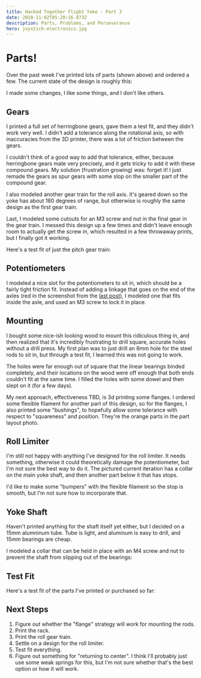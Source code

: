```yaml
---
title: Hacked Together Flight Yoke - Part 3
date: 2020-11-02T05:20:16.873Z
description: Parts, Problems, and Perseverance
hero: joystick-electronics.jpg
---
```

# Parts!

Over the past week I've printed lots of parts (shown above) and ordered a few. The current state of the design is roughly this:

<lazy-image src="design-11-1.png"></lazy-image>

I made some changes, I like some things, and I don't like others.

## Gears

I printed a full set of herringbone gears, gave them a test fit, and they didn't work very well. I didn't add a tolerance along the rotational axis, so with inaccuracies from the 3D printer, there was a lot of friction between the gears.

I couldn't think of a good way to add that tolerance, either, because herringbone gears mate very precisely, and it gets tricky to add it with these compound gears. My solution (frustration growing) was: forget it! I just remade the gears as spur gears with some slop on the smaller part of the compound gear.

I also modeled another gear train for the roll axis. It's geared down so the yoke has about 180 degrees of range, but otherwise is roughly the same design as the first gear train.

Last, I modeled some cutouts for an M3 screw and nut in the final gear in the gear train. I messed this design up a few times and didn't leave enough room to actually get the screw in, which resulted in a few throwaway prints, but I finally got it working.

Here's a test fit of just the pitch gear train:

<lazy-image src="gear-train.png"></lazy-image>

## Potentiometers

I modeled a nice slot for the potentiometers to sit in, which should be a fairly tight friction fit. Instead of adding a linkage that goes on the end of the axles (red in the screenshot from the [last post](https://justinleniger.com/posts/2020-10-23-hacked-together-flight-yoke-part-2)), I modeled one that fits inside the axle, and used an M3 screw to lock it in place.

<lazy-image src="linkage.png"></lazy-image>

## Mounting

I bought some nice-ish looking wood to mount this ridiculous thing in, and then realized that it's incredibly frustrating to drill square, accurate holes without a drill press. My first plan was to just drill an 8mm hole for the steel rods to sit in, but through a test fit, I learned this was not going to work.

The holes were far enough out of square that the linear bearings binded completely, and their locations on the wood were off enough that both ends couldn't fit at the same time. I filled the holes with some dowel and then slept on it (for a few days).

My next approach, effectiveness TBD, is 3d printing some flanges. I ordered some flexible filament for another part of this design, so for the flanges, I also printed some "bushings", to hopefully allow some tolerance with respect to "squareness" and position. They're the orange parts in the part layout photo.

## Roll Limiter

I'm still not happy with anything I've designed for the roll limiter. It needs something, otherwise it could theoretically damage the potentiometer, but I'm not sure the best way to do it. The pictured current iteration has a collar on the main yoke shaft, and then another part below it that has stops.

I'd like to make some "bumpers" with the flexible filament so the stop is smooth, but I'm not sure how to incorporate that.

## Yoke Shaft

Haven't printed anything for the shaft itself yet either, but I decided on a 15mm alumninum tube. Tube is light, and aluminum is easy to drill, and 15mm bearings are cheap. 

I modeled a collar that can be held in place with an M4 screw and nut to prevent the shaft from slipping out of the bearings:

<lazy-image src="collar.png"></lazy-image>

## Test Fit

Here's a test fit of the parts I've printed or purchased so far:

<lazy-image src="test-fit-1.png"></lazy-image>

## Next Steps

1. Figure out whether the "flange" strategy will work for mounting the rods.
2. Print the rack.
3. Print the roll gear train.
4. Settle on a design for the roll limiter.
5. Test fit everything.
6. Figure out something for "returning to center". I think I'll probably just use some weak springs for this, but I'm not sure whether that's the best option or how it will work.
